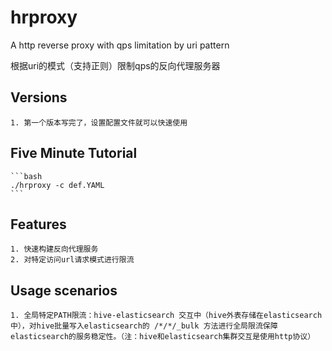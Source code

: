 # hrproxy

A http reverse proxy with qps limitation by uri pattern

根据uri的模式（支持正则）限制qps的反向代理服务器

## Versions
    1. 第一个版本写完了，设置配置文件就可以快速使用
## Five Minute Tutorial
    ```bash
    ./hrproxy -c def.YAML
    ```
## Features
    1. 快速构建反向代理服务
    2. 对特定访问url请求模式进行限流
## Usage scenarios
    1. 全局特定PATH限流：hive-elasticsearch 交互中（hive外表存储在elasticsearch中），对hive批量写入elasticsearch的 /*/*/_bulk 方法进行全局限流保障elasticsearch的服务稳定性。（注：hive和elasticsearch集群交互是使用http协议）

